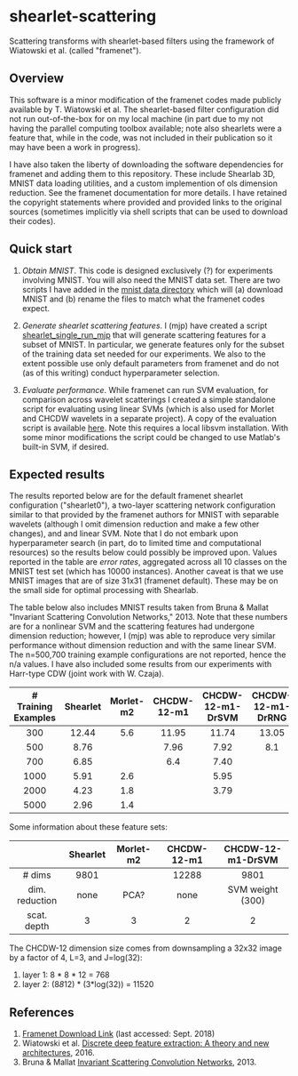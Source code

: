 # shearlet-scattering
Scattering transforms with shearlet-based filters using the framework of Wiatowski et al.  (called "framenet").


## Overview
This software is a minor modification of the framenet codes made publicly available by T. Wiatowski et al.  The shearlet-based filter configuration did not run out-of-the-box for on my local machine (in part due to my not having the parallel computing toolbox available; note also shearlets were a feature that, while in the code, was not included in their publication so it may have been a work in progress).  

I have also taken the liberty of downloading the software dependencies for framenet and adding them to this repository.  These include Shearlab 3D, MNIST data loading utilities, and a custom implemention of ols dimension reduction.  See the framenet documentation for more details.  I have retained the copyright statements where provided and provided links to the original sources (sometimes implicitly via shell scripts that can be used to download their codes).

## Quick start

1.  *Obtain MNIST*.  This code is designed exclusively (?) for experiments involving MNIST. You will also need the MNIST data set.  There are two scripts I have added in  the [mnist data directory](./src/framenet/MNIST_dataset) which will (a) download MNIST and (b) rename the files to match what the framenet codes expect.  

2.  *Generate shearlet scattering features*.  I (mjp) have created a script [shearlet_single_run_mjp](./src/framenet/shearlet_single_run_mjp.m) that will generate scattering features for a subset of MNIST.  In particular, we generate features only for the subset of the training data set needed for our experiments.  We also to the extent possible use only default parameters from framenet and do not (as of this writing) conduct hyperparameter selection.

3.  *Evaluate performance*.  While framenet can run SVM evaluation, for comparison across wavelet scatterings I created a simple standalone script for evaluating using linear SVMs (which is also used for Morlet and CHCDW wavelets in a separate project).  A copy of the evaluation script is available [here](./src/evaluation/classify_main.m).  Note this requires a local libsvm installation.  With some minor modifications the script could be changed to use Matlab's built-in SVM, if desired.

## Expected results

The results reported below are for the default framenet shearlet configuration ("shearlet0"), a two-layer scattering network configuration similar to that provided by the framenet authors for MNIST with separable wavelets (although I omit dimension reduction and make a few other changes), and and linear SVM.  Note that I do not embark upon hyperparameter search (in part, do to limited time and computational resources) so the results below could possibly be improved upon.  Values reported in the table are *error rates*, aggregated across all 10 classes on the MNIST test set (which has 10000 instances).
Another caveat is that we use MNIST images that are of size 31x31 (framenet default).  These may be on the small side for optimal processing with Shearlab.

The table below also includes MNIST results taken from Bruna & Mallat "Invariant Scattering Convolution Networks," 2013.  Note that these numbers are for a nonlinear SVM and the scattering features had undergone dimension reduction; however, I (mjp) was able to reproduce very similar performance without dimension reduction and with the same linear SVM.  The n=500,700 training example configurations are not reported, hence the n/a values.  I have also included some results from our experiments with Harr-type CDW (joint work with W. Czaja).


| # Training Examples | Shearlet  |  Morlet-m2 | CHCDW-12-m1 |  CHCDW-12-m1-DrSVM |  CHCDW-12-m1-DrRNG |
|      :---:          |    :---:  |   :---:    | :---:       |  :---:             | :---:              |
|    300              |   12.44   |     5.6    |   11.95     |  11.74             |  13.05             |
|    500              |   8.76    |            |   7.96      |   7.92             |    8.1             |
|    700              |   6.85    |            |   6.4       |   7.40             |                    |
|    1000             |   5.91    |     2.6    |             |   5.95             |                    |
|    2000             |   4.23    |     1.8    |             |   3.79             |                    |
|    5000             |   2.96    |     1.4    |             |                    |                    |

Some information about these feature sets:

|                | Shearlet    |  Morlet-m2 | CHCDW-12-m1 | CHCDW-12-m1-DrSVM |
|  :---:         |      :---:  |  :---:     |   :---:     | :---:             |
|  # dims        |  9801       |            | 12288       |  9801             |
| dim. reduction | none        |  PCA?      | none        | SVM weight (300)  |
| scat. depth    | 3           |   3        | 2           | 2                 |

The CHCDW-12 dimension size comes from downsampling a 32x32 image by a factor of 4, L=3, and J=log(32):
1. layer 1: 8 * 8 * 12 = 768
2. layer 2: (8*8*12) * (3*log(32)) = 11520

## References

1.  [Framenet Download Link](https://www.nari.ee.ethz.ch/commth/research/downloads/dl_feat_extract.html) (last accessed: Sept. 2018)
2.  Wiatowski et al. [Discrete deep feature extraction: A theory and new architectures](https://www.nari.ee.ethz.ch/commth/pubs/p/ICML2016), 2016.
3.  Bruna & Mallat [Invariant Scattering Convolution Networks](https://www.di.ens.fr/~mallat/papiers/Bruna-Mallat-Pami-Scat.pdf), 2013.
